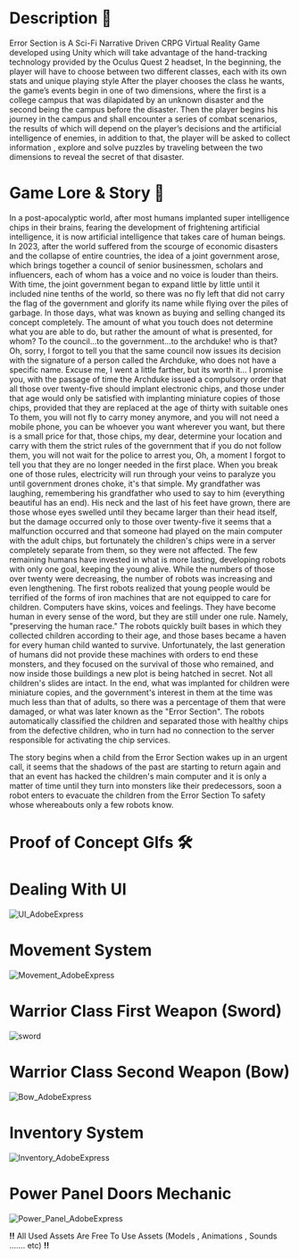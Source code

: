 # Description :speech_balloon:
Error Section is A Sci-Fi Narrative Driven CRPG Virtual Reality Game developed using Unity which will take advantage of the hand-tracking technology provided by the Oculus Quest 2 headset, In the beginning, the player will have to choose between two different classes, each with its own stats and unique playing style After the player chooses the class he wants, the game’s events begin in one of two dimensions, where the first is a college campus that was dilapidated by an unknown disaster and the second being the campus before the disaster. Then the player begins his journey in the campus and shall encounter a series of combat scenarios, the results of which will depend on the player’s decisions and the artificial intelligence of enemies, in addition to that, the player will be asked to collect information , explore and solve puzzles by traveling between the two dimensions to reveal the secret of that disaster.

# Game Lore & Story :scroll:
In a post-apocalyptic world, after most humans implanted super intelligence chips in their brains, fearing the development of frightening artificial intelligence, it is now artificial intelligence that takes care of human beings. In 2023, after the world suffered from the scourge of economic disasters and the collapse of entire countries, the idea of a joint government arose, which brings together a council of senior businessmen, scholars and influencers, each of whom has a voice and no voice is louder than theirs. With time, the joint government began to expand little by little until it included nine tenths of the world, so there was no fly left that did not carry the flag of the government and glorify its name while flying over the piles of garbage. In those days, what was known as buying and selling changed its concept completely. The amount of what you touch does not determine what you are able to do, but rather the amount of what is presented, for whom? To the council...to the government...to the archduke! who is that? Oh, sorry, I forgot to tell you that the same council now issues its decision with the signature of a person called the Archduke, who does not have a specific name. Excuse me, I went a little farther, but its worth it... I promise you, with the passage of time the Archduke issued a compulsory order that all those over twenty-five should implant electronic chips, and those under that age would only be satisfied with implanting miniature copies of those chips, provided that they are replaced at the age of thirty with suitable ones To them, you will not fly to carry money anymore, and you will not need a mobile phone, you can be whoever you want wherever you want, but there is a small price for that, those chips, my dear, determine your location and carry with them the strict rules of the government that if you do not follow them, you will not wait for the police to arrest you, Oh, a moment I forgot to tell you that they are no longer needed in the first place. When you break one of those rules, electricity will run through your veins to paralyze you until government drones choke, it's that simple. My grandfather was laughing, remembering his grandfather who used to say to him (everything beautiful has an end). His neck and the last of his feet have grown, there are those whose eyes swelled until they became larger than their head itself, but the damage occurred only to those over twenty-five it seems that a malfunction occurred and that someone had played on the main computer with the adult chips, but fortunately the children's chips were in a server completely separate from them, so they were not affected.
The few remaining humans have invested in what is more lasting, developing robots with only one goal, keeping the young alive. While the numbers of those over twenty were decreasing, the number of robots was increasing and even lengthening. The first robots realized that young people would be terrified of the forms of iron machines that are not equipped to care for children. Computers have skins, voices and feelings. They have become human in every sense of the word, but they are still under one rule. Namely, "preserving the human race." The robots quickly built bases in which they collected children according to their age, and those bases became a haven for every human child wanted to survive. Unfortunately, the last generation of humans did not provide these machines with orders to end these monsters, and they focused on the survival of those who remained, and now inside those buildings a new plot is being hatched in secret. Not all children's slides are intact. In the end, what was implanted for children were miniature copies, and the government's interest in them at the time was much less than that of adults, so there was a percentage of them that were damaged, or what was later known as the "Error Section". The robots automatically classified the children and separated those with healthy chips from the defective children, who in turn had no connection to the server responsible for activating the chip services.

The story begins when a child from the Error Section wakes up in an urgent call, it seems that the shadows of the past are starting to return again and that an event has hacked the children's main computer and it is only a matter of time until they turn into monsters like their predecessors, soon a robot enters to evacuate the children from the Error Section To safety whose whereabouts only a few robots know.


# Proof of Concept GIfs :hammer_and_wrench:

 # Dealing With UI #
 ![UI_AdobeExpress](https://user-images.githubusercontent.com/79377889/208544879-3e106509-7a06-4838-a25f-f990c441269c.gif)
 
 # Movement System #
 ![Movement_AdobeExpress](https://user-images.githubusercontent.com/79377889/208545034-59b3ba28-5b50-4ce3-9c21-fddb33d559ea.gif)
 
 # Warrior Class First Weapon (Sword) #
 ![sword](https://user-images.githubusercontent.com/79377889/208545150-7670e3fc-ab2b-4a22-8846-a8a79112e5e9.gif)
 
 # Warrior Class Second Weapon (Bow) #
 ![Bow_AdobeExpress](https://user-images.githubusercontent.com/79377889/208545226-fbb24422-99f6-48ac-a426-a71a0e552fdd.gif)

 # Inventory System #
 ![Inventory_AdobeExpress](https://user-images.githubusercontent.com/79377889/208545267-64c133b8-9166-43e6-8e38-cd440a1a7fee.gif)
 
 # Power Panel Doors Mechanic #
 ![Power_Panel_AdobeExpress](https://user-images.githubusercontent.com/79377889/208545313-cec43acb-e6b0-43b9-b221-1656cb4feb0f.gif)
 
 
 
 **!!** All Used Assets Are Free To Use Assets (Models , Animations , Sounds ....... etc) **!!** 

 














